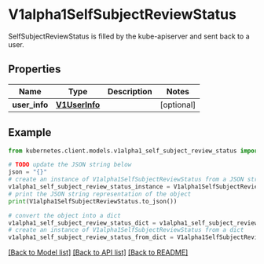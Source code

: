 # V1alpha1SelfSubjectReviewStatus

SelfSubjectReviewStatus is filled by the kube-apiserver and sent back to a user.

## Properties

Name | Type | Description | Notes
------------ | ------------- | ------------- | -------------
**user_info** | [**V1UserInfo**](V1UserInfo.md) |  | [optional] 

## Example

```python
from kubernetes.client.models.v1alpha1_self_subject_review_status import V1alpha1SelfSubjectReviewStatus

# TODO update the JSON string below
json = "{}"
# create an instance of V1alpha1SelfSubjectReviewStatus from a JSON string
v1alpha1_self_subject_review_status_instance = V1alpha1SelfSubjectReviewStatus.from_json(json)
# print the JSON string representation of the object
print(V1alpha1SelfSubjectReviewStatus.to_json())

# convert the object into a dict
v1alpha1_self_subject_review_status_dict = v1alpha1_self_subject_review_status_instance.to_dict()
# create an instance of V1alpha1SelfSubjectReviewStatus from a dict
v1alpha1_self_subject_review_status_from_dict = V1alpha1SelfSubjectReviewStatus.from_dict(v1alpha1_self_subject_review_status_dict)
```
[[Back to Model list]](../README.md#documentation-for-models) [[Back to API list]](../README.md#documentation-for-api-endpoints) [[Back to README]](../README.md)


